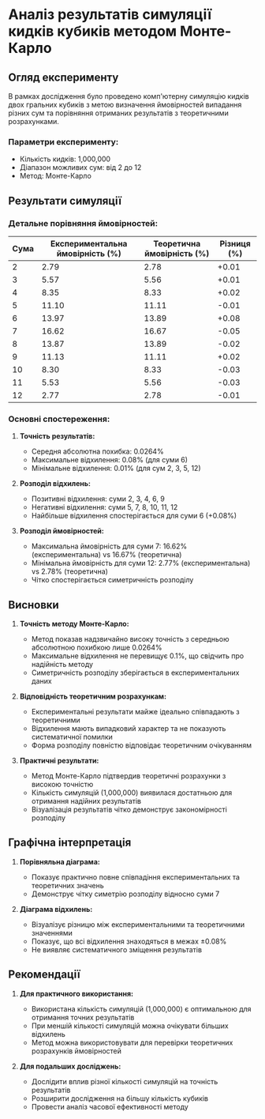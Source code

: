 # Аналіз результатів симуляції кидків кубиків методом Монте-Карло

## Огляд експерименту

В рамках дослідження було проведено комп'ютерну симуляцію кидків двох гральних кубиків з метою визначення ймовірностей випадання різних сум та порівняння отриманих результатів з теоретичними розрахунками.

### Параметри експерименту:
- Кількість кидків: 1,000,000
- Діапазон можливих сум: від 2 до 12
- Метод: Монте-Карло

## Результати симуляції

### Детальне порівняння ймовірностей:

| Сума | Експериментальна ймовірність (%) | Теоретична ймовірність (%) | Різниця (%) |
|------|----------------------------------|---------------------------|-------------|
| 2    | 2.79                             | 2.78                      | +0.01       |
| 3    | 5.57                             | 5.56                      | +0.01       |
| 4    | 8.35                             | 8.33                      | +0.02       |
| 5    | 11.10                            | 11.11                     | -0.01       |
| 6    | 13.97                            | 13.89                     | +0.08       |
| 7    | 16.62                            | 16.67                     | -0.05       |
| 8    | 13.87                            | 13.89                     | -0.02       |
| 9    | 11.13                            | 11.11                     | +0.02       |
| 10   | 8.30                             | 8.33                      | -0.03       |
| 11   | 5.53                             | 5.56                      | -0.03       |
| 12   | 2.77                             | 2.78                      | -0.01       |

### Основні спостереження:

1. **Точність результатів:**
   - Середня абсолютна похибка: 0.0264%
   - Максимальне відхилення: 0.08% (для суми 6)
   - Мінімальне відхилення: 0.01% (для сум 2, 3, 5, 12)

2. **Розподіл відхилень:**
   - Позитивні відхилення: суми 2, 3, 4, 6, 9 
   - Негативні відхилення: суми 5, 7, 8, 10, 11, 12
   - Найбільше відхилення спостерігається для суми 6 (+0.08%)

3. **Розподіл ймовірностей:**
   - Максимальна ймовірність для суми 7: 16.62% (експериментальна) vs 16.67% (теоретична)
   - Мінімальна ймовірність для суми 12: 2.77% (експериментальна) vs 2.78% (теоретична)
   - Чітко спостерігається симетричність розподілу

## Висновки

1. **Точність методу Монте-Карло:**
   - Метод показав надзвичайно високу точність з середньою абсолютною похибкою лише 0.0264%
   - Максимальне відхилення не перевищує 0.1%, що свідчить про надійність методу
   - Симетричність розподілу зберігається в експериментальних даних

2. **Відповідність теоретичним розрахункам:**
   - Експериментальні результати майже ідеально співпадають з теоретичними
   - Відхилення мають випадковий характер та не показують систематичної помилки
   - Форма розподілу повністю відповідає теоретичним очікуванням

3. **Практичні результати:**
   - Метод Монте-Карло підтвердив теоретичні розрахунки з високою точністю
   - Кількість симуляцій (1,000,000) виявилася достатньою для отримання надійних результатів
   - Візуалізація результатів чітко демонструє закономірності розподілу

## Графічна інтерпретація

1. **Порівняльна діаграма:**
   - Показує практично повне співпадіння експериментальних та теоретичних значень
   - Демонструє чітку симетрію розподілу відносно суми 7

2. **Діаграма відхилень:**
   - Візуалізує різницю між експериментальними та теоретичними значеннями
   - Показує, що всі відхилення знаходяться в межах ±0.08%
   - Не виявляє систематичного зміщення результатів

## Рекомендації

1. **Для практичного використання:**
   - Використана кількість симуляцій (1,000,000) є оптимальною для отримання точних результатів
   - При меншій кількості симуляцій можна очікувати більших відхилень
   - Метод можна використовувати для перевірки теоретичних розрахунків ймовірностей

2. **Для подальших досліджень:**
   - Дослідити вплив різної кількості симуляцій на точність результатів
   - Розширити дослідження на більшу кількість кубиків
   - Провести аналіз часової ефективності методу